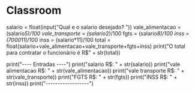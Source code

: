 # Classroom

salario = float(input("Qual e o salario desejado? "))
vale_alimentacao = (salario*5)/100
vale_transporte = (salario*2)/100
fgts = (salario*8)/100
inss = (7000*11)/100
inss = (salario*11)/100
total = float(salario+vale_alimentacao+vale_transporte+fgts+inss)
print("O total para contratar o funcionário é R$" + str(total))


print("---- Entradas ----")
print("salario R$: " + str(salario))
print("vale alimentacao R$: " + str(vale_alimentacao))
print("vale transporte R$: " + str(vale_transporte))
print("FGTS R$: " + str(fgts))
print("INSS R$: " + str(inss))
print("------------------")
